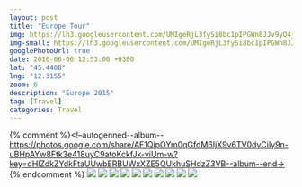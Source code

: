 ```yaml
---
layout: post
title: "Europe Tour"
img: https://lh3.googleusercontent.com/UMIgeRjL3fySi8bc1pIPGWn8JJv9yQ4jRC0soQXKqp3d1KwQm1XdHSmrEghCWCY9iGXsCp_bVtSQl12csr1WLhcRU9EQ0334hSfEn_0xdrWsBSH3DPqKeU879GyTfDaMqgCxsNxylA=w2688-h1520
img-small: https://lh3.googleusercontent.com/UMIgeRjL3fySi8bc1pIPGWn8JJv9yQ4jRC0soQXKqp3d1KwQm1XdHSmrEghCWCY9iGXsCp_bVtSQl12csr1WLhcRU9EQ0334hSfEn_0xdrWsBSH3DPqKeU879GyTfDaMqgCxsNxylA
googlePhotoUrl: true
date: 2016-06-06 12:53:00 +0300
lat: "45.4408"
lng: "12.3155" 
zoom: 6
description: "Europe 2015"
tag: [Travel]
categories: Travel
---
```


{% comment %}<!–autogenned--album--https://photos.google.com/share/AF1QipOYm0qGfdM6IjX9v6TV0dyCiIy9n-uBHpAYw8Ftk3e418uyC9atoKckfJk-viUm-w?key=dHlZdkZYdkFtaUUwbERBUWxXZE5QUkhuSHdzZ3VB--album--end->
{% endcomment %}
<a data-fancybox="gallery" href="https://lh3.googleusercontent.com/UMIgeRjL3fySi8bc1pIPGWn8JJv9yQ4jRC0soQXKqp3d1KwQm1XdHSmrEghCWCY9iGXsCp_bVtSQl12csr1WLhcRU9EQ0334hSfEn_0xdrWsBSH3DPqKeU879GyTfDaMqgCxsNxylA=w2688-h1520"><img src="https://lh3.googleusercontent.com/UMIgeRjL3fySi8bc1pIPGWn8JJv9yQ4jRC0soQXKqp3d1KwQm1XdHSmrEghCWCY9iGXsCp_bVtSQl12csr1WLhcRU9EQ0334hSfEn_0xdrWsBSH3DPqKeU879GyTfDaMqgCxsNxylA=w200-h200"></a>
<a data-fancybox="gallery" href="https://lh3.googleusercontent.com/SlomnpeO8CNiWIWhxAP2gqBw6pJCP2MY7b4flm_l5FXhw7hVojDdFIwWLHcEZDA6Y2TjIfw4iduh7Fz3dsMNJg9B0W4Y5WprASronHyYVln6s2p2u467CTeOygRAbJ4FK1MQmoMuYA=w2688-h1520"><img src="https://lh3.googleusercontent.com/SlomnpeO8CNiWIWhxAP2gqBw6pJCP2MY7b4flm_l5FXhw7hVojDdFIwWLHcEZDA6Y2TjIfw4iduh7Fz3dsMNJg9B0W4Y5WprASronHyYVln6s2p2u467CTeOygRAbJ4FK1MQmoMuYA=w200-h200"></a>
<a data-fancybox="gallery" href="https://lh3.googleusercontent.com/OUvyaWDRQ0DhrlpjFOqwVQJV6hwpdaaKnwOreao4HSbRPA0ZklY24a9gxWEuc6BV3HyDKHBWQBb6GL1NrkqEC6tKHlwmqiCUunzuS1Cq39gpzUaGlIb1aWNmXvApMCShp41plYaQSQ=w2374-h1520"><img src="https://lh3.googleusercontent.com/OUvyaWDRQ0DhrlpjFOqwVQJV6hwpdaaKnwOreao4HSbRPA0ZklY24a9gxWEuc6BV3HyDKHBWQBb6GL1NrkqEC6tKHlwmqiCUunzuS1Cq39gpzUaGlIb1aWNmXvApMCShp41plYaQSQ=w200-h200"></a>
<a data-fancybox="gallery" href="https://lh3.googleusercontent.com/9zEXjzAa5F5qkQBKKeoeh5Iht4MFtca5MnZMUGKDGuEbamIb3gQQflj13tMHoAaMCce0hPG0kvlZtHN7FGIfAI8t4mvjPSoLJAC7DX9OMrDNACxwK9pwQhofLZRPeLIVkQbeRUhLUw=w2688-h1520"><img src="https://lh3.googleusercontent.com/9zEXjzAa5F5qkQBKKeoeh5Iht4MFtca5MnZMUGKDGuEbamIb3gQQflj13tMHoAaMCce0hPG0kvlZtHN7FGIfAI8t4mvjPSoLJAC7DX9OMrDNACxwK9pwQhofLZRPeLIVkQbeRUhLUw=w200-h200"></a>
<a data-fancybox="gallery" href="https://lh3.googleusercontent.com/UJ6wPZmGhqzPgTFqqz4sRO9DkP-9vNL4_nXctmFKMJ58ic7CeGvfhNe9DTlwVLN5wk-apWkvRiMosCvWTPDeM0lJLqQB5SxNs9KKMspWVjlHrwAp0coQqygrGfI8Bvx4Qe2cy_kTWw=w1520-h1620"><img src="https://lh3.googleusercontent.com/UJ6wPZmGhqzPgTFqqz4sRO9DkP-9vNL4_nXctmFKMJ58ic7CeGvfhNe9DTlwVLN5wk-apWkvRiMosCvWTPDeM0lJLqQB5SxNs9KKMspWVjlHrwAp0coQqygrGfI8Bvx4Qe2cy_kTWw=w200-h200"></a>
<a data-fancybox="gallery" href="https://lh3.googleusercontent.com/oniVuChSiveUmcPfA_F1z7FtjsqJe8Qn08ug8k5zHS5mRUhALz8ZE-G5SSddGfhQQTVEq7KC5oNH7RPMt3SqULZp6S7gN1efr6l4QMS9GRms5Hz65NAI5IN4qog0_qwaz-Sby6qGcw=w2688-h1520"><img src="https://lh3.googleusercontent.com/oniVuChSiveUmcPfA_F1z7FtjsqJe8Qn08ug8k5zHS5mRUhALz8ZE-G5SSddGfhQQTVEq7KC5oNH7RPMt3SqULZp6S7gN1efr6l4QMS9GRms5Hz65NAI5IN4qog0_qwaz-Sby6qGcw=w200-h200"></a>
<a data-fancybox="gallery" href="https://lh3.googleusercontent.com/dsRFutLn5uzYHL3y_X6VPNsKhCtQ2V62go2--B0J2zPnXBMneMTY1QwdXfVZSJdYDMg8N9HRMnGi-bjb1zXwqmjTzzNVgrvaHMk-P2ENT_Ay7n5_7AbtXE24WpipSMl4B2Ftwh6oaA=w2688-h1520"><img src="https://lh3.googleusercontent.com/dsRFutLn5uzYHL3y_X6VPNsKhCtQ2V62go2--B0J2zPnXBMneMTY1QwdXfVZSJdYDMg8N9HRMnGi-bjb1zXwqmjTzzNVgrvaHMk-P2ENT_Ay7n5_7AbtXE24WpipSMl4B2Ftwh6oaA=w200-h200"></a>
<a data-fancybox="gallery" href="https://lh3.googleusercontent.com/cmZjSO27bd4IVmCXFG2mLZtBlUtvxvMfeSdHhgQyY1Q0f7abHLkKlNSmiAfod_i-thnURwcRiKmHKEbImUJg78ovaC9a-KuNdQADKmRNO1Ra-KFaRjXS8t3khwZLYGLJn8hREH1IYQ=w1116-h1856"><img src="https://lh3.googleusercontent.com/cmZjSO27bd4IVmCXFG2mLZtBlUtvxvMfeSdHhgQyY1Q0f7abHLkKlNSmiAfod_i-thnURwcRiKmHKEbImUJg78ovaC9a-KuNdQADKmRNO1Ra-KFaRjXS8t3khwZLYGLJn8hREH1IYQ=w200-h200"></a>
<a data-fancybox="gallery" href="https://lh3.googleusercontent.com/qtPg5HkXqUdg4rWMz8HIiwq__KOItKCfl2NmUvIlA5eTdEg1gqWrYmL1mVDeFiVjtO0rLAfGnzRKqaJ0YzNOmm52eGNDHmOPKK8GgZym1wFjjFnQOBq0rs3dsh2tAB_HjubI6ZvpZA=w2688-h1232"><img src="https://lh3.googleusercontent.com/qtPg5HkXqUdg4rWMz8HIiwq__KOItKCfl2NmUvIlA5eTdEg1gqWrYmL1mVDeFiVjtO0rLAfGnzRKqaJ0YzNOmm52eGNDHmOPKK8GgZym1wFjjFnQOBq0rs3dsh2tAB_HjubI6ZvpZA=w200-h200"></a>
<a data-fancybox="gallery" href="https://lh3.googleusercontent.com/W7oATvXITwN-BCGuSmnMr4SBc4JlDIs947ZyvUpO2OZmI8akmjrXJFimuHsPew50sGlsh9n_G-dv37se9a2VW38ijzUxff-nEKhmERMXsXxaYFs5v_dTARWcpdu70TzTRNJyH1o-LA=w952-h1364"><img src="https://lh3.googleusercontent.com/W7oATvXITwN-BCGuSmnMr4SBc4JlDIs947ZyvUpO2OZmI8akmjrXJFimuHsPew50sGlsh9n_G-dv37se9a2VW38ijzUxff-nEKhmERMXsXxaYFs5v_dTARWcpdu70TzTRNJyH1o-LA=w200-h200"></a>


